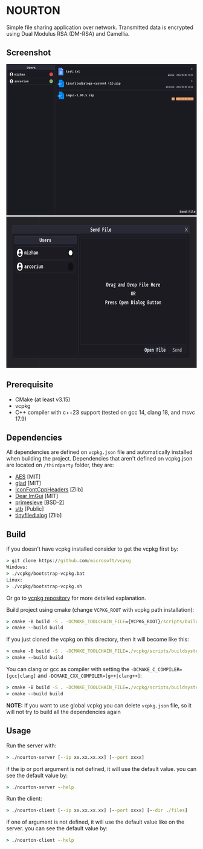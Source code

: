 # NOURTON

Simple file sharing application over network. Transmitted data is encrypted using Dual Modulus RSA (DM-RSA)
and Camellia.

## Screenshot

<img src="./dashboard.png" alt="drawing" width="700" height="400"/>
<img src="./send_file.png" alt="drawing" width="700" height="400"/>

## Prerequisite

- CMake (at least v3.15)
- vcpkg
- C++ compiler with c++23 support (tested on gcc 14, clang 18, and msvc 17.9)

## Dependencies

All dependencies are defined on `vcpkg.json` file and automatically installed when building the project. Dependencies
that aren't defined on vcpkg.json are located on `/thirdparty` folder, they are:

- [AES](https://github.com/SergeyBel/AES) [MIT]
- [glad](https://github.com/Dav1dde/glad) [MIT]
- [IconFontCppHeaders](https://github.com/juliettef/IconFontCppHeaders) [Zlib]
- [Dear ImGui](https://github.com/ocornut/imgui) [MIT]
- [primesieve](https://github.com/kimwalisch/primesieve) [BSD-2]
- [stb](https://github.com/nothings/stb) [Public]
- [tinyfiledialog](https://sourceforge.net/projects/tinyfiledialogs/) [Zlib]

## Build

if you doesn't have vcpkg installed consider to get the vcpkg first by:

```cmd
> git clone https://github.com/microsoft/vcpkg
Windows:
> ./vcpkg/bootstrap-vcpkg.bat
Linux:
> ./vcpkg/bootstrap-vcpkg.sh 
```

Or go to [vcpkg repository](https://github.com/microsoft/vcpkg) for more detailed explanation.

Build project using cmake (change `VCPKG_ROOT` with vcpkg path installation):

```cmd
> cmake -B build -S . -DCMAKE_TOOLCHAIN_FILE={VCPKG_ROOT}/scripts/buildsystems/vcpkg.cmake -DCMAKE_BUILD_TYPE=Release
> cmake --build build
```

If you just cloned the vcpkg on this directory, then it will become like this:

```cmd
> cmake -B build -S . -DCMAKE_TOOLCHAIN_FILE=./vcpkg/scripts/buildsystems/vcpkg.cmake -DCMAKE_BUILD_TYPE=Release
> cmake --build build
```

You can clang or gcc as compiler with setting the `-DCMAKE_C_COMPILER=[gcc|clang]`
and `-DCMAKE_CXX_COMPILER=[g++|clang++]`:

```cmd
> cmake -B build -S . -DCMAKE_TOOLCHAIN_FILE=./vcpkg/scripts/buildsystems/vcpkg.cmake -DCMAKE_BUILD_TYPE=Release -DCMAKE_C_COMPILER=clang -DCMAKE_CXX_COMPILER=clang++
> cmake --build build
```

**NOTE:** If you want to use global vcpkg you can delete `vcpkg.json` file, so it will not try to build all the
dependencies again

## Usage

Run the server with:

```cmd
> ./nourton-server [--ip xx.xx.xx.xx] [--port xxxx]
```

if the ip or port argument is not defined, it will use the default value. you can see the default value by:

```cmd
> ./nourton-server --help
```

Run the client:

```cmd
> ./nourton-client [--ip xx.xx.xx.xx] [--port xxxx] [--dir ./files]
```

if one of argument is not defined, it will use the default value like on the server. you can see the default value by:

```cmd
> ./nourton-client --help
```
